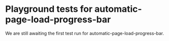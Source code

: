 # Playground tests for automatic-page-load-progress-bar
We are still awaiting the first test run for automatic-page-load-progress-bar.
